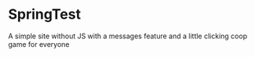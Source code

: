 # SpringTest
A simple site without JS with a messages feature and a little clicking coop game for everyone
